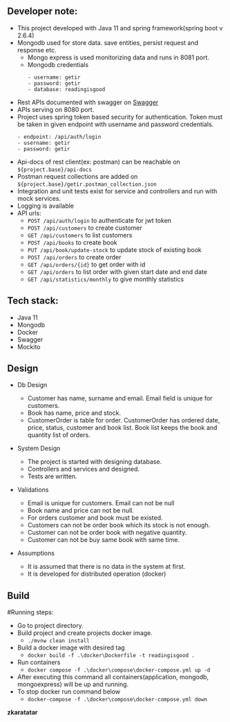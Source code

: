 ## Developer note:
- This project developed with Java 11 and spring framework(spring boot v 2.6.4)
- Mongodb used for store data. save entities, persist request and response etc.
    - Mongo express is used monitorizing data and runs in 8081 port.
    - Mongodb credentials
       ```
       - username: getir
       - password: getir
       - database: readingisgood
      ```
- Rest APIs documented with swagger on [Swagger](http://localhost:8080/swagger-ui)
- APIs serving on 8080 port.
- Project uses spring token based security for authentication. Token must be taken in given endpoint with username and password credentials.
     ```
     - endpoint: /api/auth/login
     - username: getir
     - password: getir
    ```
- Api-docs of rest client(ex: postman) can be reachable on ```${project.base}/api-docs```
- Postman request collections are added on ```${project.base}/getir.postman_collection.json```
- Integration and unit tests exist for service and controllers and run with mock services.
- Logging is available
- API urls:
    - ```POST /api/auth/login``` to authenticate for jwt token
    - ```POST /api/customers``` to create customer
    - ```GET /api/customers``` to list customers
    - ```POST /api/books``` to create book
    - ```PUT /api/book/update-stock``` to update stock of existing book
    - ```POST /api/orders``` to create order
    - ```GET /api/orders/{id}``` to get order with id
    - ```GET /api/orders``` to list order with given start date and end date
    - ```GET /api/statistics/monthly``` to give monthly statistics

## Tech stack:

* Java 11
* Mongodb
* Docker
* Swagger
* Mockito

## Design
- Db Design
    - Customer has name, surname and email. Email field is unique for customers.
    - Book has name, price and stock.
    - CustomerOrder is table for order. CustomerOrder has ordered date, price, status, customer and book list. Book list keeps the book and quantity list of orders.
    
- System Design
    - The project is started with designing database.
    - Controllers and services and designed.
    - Tests are written.

- Validations
    - Email is unique for customers. Email can not be null
    - Book name and price can not be null.
    - For orders customer and book must be existed.
    - Customers can not be order book which its stock is not enough.
    - Customer can not be order book with negative quantity.
    - Customer can not be buy same book with same time.

- Assumptions
    - It is assumed that there is no data in the system at first.
    - It is developed for distributed operation (docker)

## Build

#Running steps:
- Go to project directory.
- Build project and create projects docker image.
    - ```./mvnw clean install```
- Build a docker image with desired tag
    - ```docker build -f .\docker\Dockerfile -t readingisgood .```
- Run containers
  - ```docker compose -f .\docker\compose\docker-compose.yml up -d```
 - After executing this command all containers(application, mongodb, mongoexpress) will be up and running.
 - To stop docker run command below
   - ```docker-compose -f .\docker\compose\docker-compose.yml down```

**zkaratatar**
